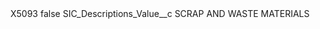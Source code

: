 <?xml version="1.0" encoding="UTF-8"?>
<CustomMetadata xmlns="http://soap.sforce.com/2006/04/metadata" xmlns:xsi="http://www.w3.org/2001/XMLSchema-instance" xmlns:xsd="http://www.w3.org/2001/XMLSchema">
    <label>X5093</label>
    <protected>false</protected>
    <values>
        <field>SIC_Descriptions_Value__c</field>
        <value xsi:type="xsd:string">SCRAP AND WASTE MATERIALS</value>
    </values>
</CustomMetadata>
